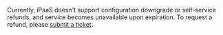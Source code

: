 Currently, iPaaS doesn't support configuration downgrade or self-service refunds, and service becomes unavailable upon expiration. To request a refund, please [submit a ticket](https://console.cloud.tencent.com/workorder/category).
